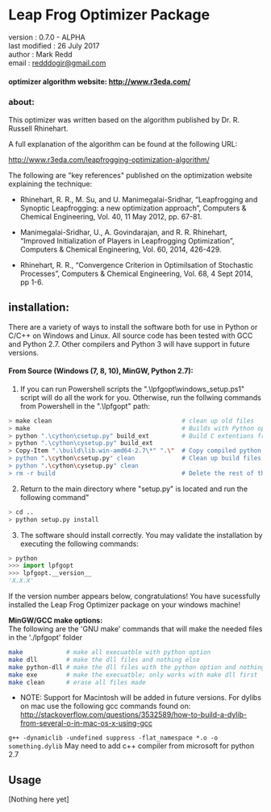 # Leap Frog Optimizer Package

version        : 0.7.0 - ALPHA <br/>
last modified  : 26 July 2017 <br/>
author         : Mark Redd <br/>
email          : redddogjr@gmail.com <br/>

#### optimizer algorithm website: http://www.r3eda.com/

### about:

This optimizer was written based on the algorithm published by
Dr. R. Russell Rhinehart.

A full explanation of the algorithm can be found at the following URL:

http://www.r3eda.com/leapfrogging-optimization-algorithm/

The following are "key references" published on the optimization website 
explaining the technique:

  - Rhinehart, R. R., M. Su, and U. Manimegalai-Sridhar,
    “Leapfrogging and Synoptic Leapfrogging: a new optimization approach”,
    Computers & Chemical Engineering, Vol. 40, 11 May 2012, pp. 67-81.

  - Manimegalai-Sridhar, U., A. Govindarajan, and R. R. Rhinehart,
    “Improved Initialization of Players in Leapfrogging Optimization”,
    Computers & Chemical Engineering, Vol. 60, 2014, 426-429.

  - Rhinehart, R. R.,
    “Convergence Criterion in Optimilsation of Stochastic Processes”,
    Computers & Chemical Engineering, Vol. 68, 4 Sept 2014, pp 1-6.


## installation:

There are a variety of ways to install the software both for use in Python or 
C/C++ on Windows and Linux.
All source code has been tested with GCC and Python 2.7. Other compilers and
Python 3 will have support in future versions.

#### From Source (Windows (7, 8, 10), MinGW, Python 2.7):
1. If you can run Powershell scripts the ".\lpfgopt\windows_setup.ps1" script 
will do all the work for you.
Otherwise, run the follwing commands from Powershell in the ".\lpfgopt\" path:
```bash
> make clean                                    # clean up old files
> make                                          # Builds with Python options. See below for more 'make' options.
> python ".\cython\csetup.py" build_ext         # Build C extentions from Python source to optimize speed
> python ".\cython\cysetup.py" build_ext
> Copy-Item ".\build\lib.win-amd64-2.7\*" ".\"  # Copy compiled python files to the main directory for use
> python ".\cython\csetup.py" clean             # Clean up build files
> python ".\cython\cysetup.py" clean
> rm -r build                                   # Delete the rest of the build
```
2. Return to the main directory where "setup.py" is located and run the following command"
```bash
> cd ..
> python setup.py install
```
3. The software should install correctly. You may validate the installation by executing the following commands:
```python
> python
>>> import lpfgopt
>>> lpfgopt.__version__
'X.X.X'
```
If the version number appears below, congratulations! You have sucessfully installed the Leap Frog Optimizer 
package on your windows machine!

<b>MinGW/GCC make options:</b><br/>
The following are the 'GNU make' commands that will make the needed files in 
the './lpfgopt' folder
```bash
make            # make all execuatble with python option
make dll        # make the dll files and nothing else
make python-dll # make the dll files with the python option and nothing else
make exe        # make the execuatble; only works with make dll first
make clean      # erase all files made
```

 - NOTE: Support for Macintosh will be added in future versions. For dylibs on 
mac use the following gcc commands found on:
http://stackoverflow.com/questions/3532589/how-to-build-a-dylib-from-several-o-in-mac-os-x-using-gcc

`g++ -dynamiclib -undefined suppress -flat_namespace *.o -o something.dylib`
May need to add c++ compiler from microsoft for python 2.7

## Usage
[Nothing here yet]
